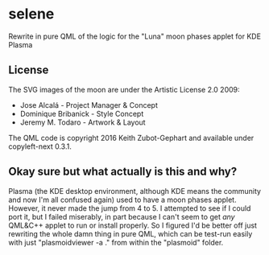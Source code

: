 # selene

Rewrite in pure QML of the logic for the "Luna" moon phases applet for KDE Plasma

## License

The SVG images of the moon are under the Artistic License 2.0 2009:
* Jose Alcalá - Project Manager & Concept
* Dominique Bribanick - Style Concept
* Jeremy M. Todaro - Artwork & Layout

The QML code is copyright 2016 Keith Zubot-Gephart and available under copyleft-next 0.3.1.

## Okay sure but what actually is this and why?

Plasma (the KDE desktop environment, although KDE means the community and now I'm all confused again) used to have a moon phases applet. However, it never made the jump from 4 to 5. I attempted to see if I could port it, but I failed miserably, in part because I can't seem to get _any_ QML&C++ applet to run or install properly. So I figured I'd be better off just rewriting the whole damn thing in pure QML, which can be test-run easily with just "plasmoidviewer -a ." from within the "plasmoid" folder.
